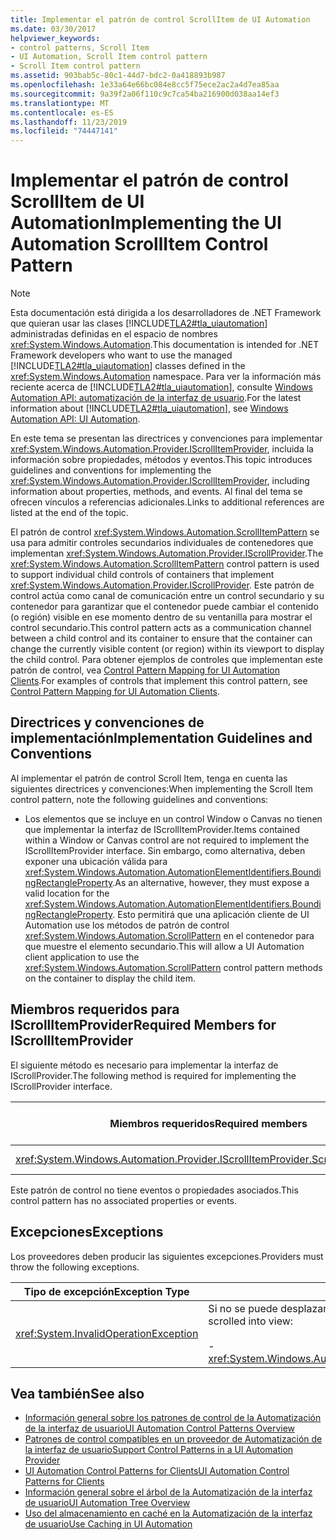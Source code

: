 ```yaml
---
title: Implementar el patrón de control ScrollItem de UI Automation
ms.date: 03/30/2017
helpviewer_keywords:
- control patterns, Scroll Item
- UI Automation, Scroll Item control pattern
- Scroll Item control pattern
ms.assetid: 903bab5c-80c1-44d7-bdc2-0a418893b987
ms.openlocfilehash: 1e33a64e66bc084e8cc5f75ece2ac2a4d7ea85aa
ms.sourcegitcommit: 9a39f2a06f110c9c7ca54ba216900d038aa14ef3
ms.translationtype: MT
ms.contentlocale: es-ES
ms.lasthandoff: 11/23/2019
ms.locfileid: "74447141"
---
```

# <a name="implementing-the-ui-automation-scrollitem-control-pattern"></a><span data-ttu-id="d3fc6-102">Implementar el patrón de control ScrollItem de UI Automation</span><span class="sxs-lookup"><span data-stu-id="d3fc6-102">Implementing the UI Automation ScrollItem Control Pattern</span></span>
> [!NOTE]
> <span data-ttu-id="d3fc6-103">Esta documentación está dirigida a los desarrolladores de .NET Framework que quieran usar las clases [!INCLUDE[TLA2#tla_uiautomation](../../../includes/tla2sharptla-uiautomation-md.md)] administradas definidas en el espacio de nombres <xref:System.Windows.Automation>.</span><span class="sxs-lookup"><span data-stu-id="d3fc6-103">This documentation is intended for .NET Framework developers who want to use the managed [!INCLUDE[TLA2#tla_uiautomation](../../../includes/tla2sharptla-uiautomation-md.md)] classes defined in the <xref:System.Windows.Automation> namespace.</span></span> <span data-ttu-id="d3fc6-104">Para ver la información más reciente acerca de [!INCLUDE[TLA2#tla_uiautomation](../../../includes/tla2sharptla-uiautomation-md.md)], consulte [Windows Automation API: automatización de la interfaz de usuario](/windows/win32/winauto/entry-uiauto-win32).</span><span class="sxs-lookup"><span data-stu-id="d3fc6-104">For the latest information about [!INCLUDE[TLA2#tla_uiautomation](../../../includes/tla2sharptla-uiautomation-md.md)], see [Windows Automation API: UI Automation](/windows/win32/winauto/entry-uiauto-win32).</span></span>  
  
 <span data-ttu-id="d3fc6-105">En este tema se presentan las directrices y convenciones para implementar <xref:System.Windows.Automation.Provider.IScrollItemProvider>, incluida la información sobre propiedades, métodos y eventos.</span><span class="sxs-lookup"><span data-stu-id="d3fc6-105">This topic introduces guidelines and conventions for implementing the <xref:System.Windows.Automation.Provider.IScrollItemProvider>, including information about properties, methods, and events.</span></span> <span data-ttu-id="d3fc6-106">Al final del tema se ofrecen vínculos a referencias adicionales.</span><span class="sxs-lookup"><span data-stu-id="d3fc6-106">Links to additional references are listed at the end of the topic.</span></span>  
  
 <span data-ttu-id="d3fc6-107">El patrón de control <xref:System.Windows.Automation.ScrollItemPattern> se usa para admitir controles secundarios individuales de contenedores que implementan <xref:System.Windows.Automation.Provider.IScrollProvider>.</span><span class="sxs-lookup"><span data-stu-id="d3fc6-107">The <xref:System.Windows.Automation.ScrollItemPattern> control pattern is used to support individual child controls of containers that implement <xref:System.Windows.Automation.Provider.IScrollProvider>.</span></span> <span data-ttu-id="d3fc6-108">Este patrón de control actúa como canal de comunicación entre un control secundario y su contenedor para garantizar que el contenedor puede cambiar el contenido (o región) visible en ese momento dentro de su ventanilla para mostrar el control secundario.</span><span class="sxs-lookup"><span data-stu-id="d3fc6-108">This control pattern acts as a communication channel between a child control and its container to ensure that the container can change the currently visible content (or region) within its viewport to display the child control.</span></span> <span data-ttu-id="d3fc6-109">Para obtener ejemplos de controles que implementan este patrón de control, vea [Control Pattern Mapping for UI Automation Clients](control-pattern-mapping-for-ui-automation-clients.md).</span><span class="sxs-lookup"><span data-stu-id="d3fc6-109">For examples of controls that implement this control pattern, see [Control Pattern Mapping for UI Automation Clients](control-pattern-mapping-for-ui-automation-clients.md).</span></span>  
  
<a name="Implementation_Guidelines_and_Conventions"></a>   
## <a name="implementation-guidelines-and-conventions"></a><span data-ttu-id="d3fc6-110">Directrices y convenciones de implementación</span><span class="sxs-lookup"><span data-stu-id="d3fc6-110">Implementation Guidelines and Conventions</span></span>  
 <span data-ttu-id="d3fc6-111">Al implementar el patrón de control Scroll Item, tenga en cuenta las siguientes directrices y convenciones:</span><span class="sxs-lookup"><span data-stu-id="d3fc6-111">When implementing the Scroll Item control pattern, note the following guidelines and conventions:</span></span>  
  
- <span data-ttu-id="d3fc6-112">Los elementos que se incluye en un control Window o Canvas no tienen que implementar la interfaz de IScrollItemProvider.</span><span class="sxs-lookup"><span data-stu-id="d3fc6-112">Items contained within a Window or Canvas control are not required to implement the IScrollItemProvider interface.</span></span> <span data-ttu-id="d3fc6-113">Sin embargo, como alternativa, deben exponer una ubicación válida para <xref:System.Windows.Automation.AutomationElementIdentifiers.BoundingRectangleProperty>.</span><span class="sxs-lookup"><span data-stu-id="d3fc6-113">As an alternative, however, they must expose a valid location for the <xref:System.Windows.Automation.AutomationElementIdentifiers.BoundingRectangleProperty>.</span></span> <span data-ttu-id="d3fc6-114">Esto permitirá que una aplicación cliente de UI Automation use los métodos de patrón de control <xref:System.Windows.Automation.ScrollPattern> en el contenedor para que muestre el elemento secundario.</span><span class="sxs-lookup"><span data-stu-id="d3fc6-114">This will allow a UI Automation client application to use the <xref:System.Windows.Automation.ScrollPattern> control pattern methods on the container to display the child item.</span></span>  
  
<a name="Required_Members_for_IScrollItemProvider"></a>   
## <a name="required-members-for-iscrollitemprovider"></a><span data-ttu-id="d3fc6-115">Miembros requeridos para IScrollItemProvider</span><span class="sxs-lookup"><span data-stu-id="d3fc6-115">Required Members for IScrollItemProvider</span></span>  
 <span data-ttu-id="d3fc6-116">El siguiente método es necesario para implementar la interfaz de IScrollProvider.</span><span class="sxs-lookup"><span data-stu-id="d3fc6-116">The following method is required for implementing the IScrollProvider interface.</span></span>  
  
|<span data-ttu-id="d3fc6-117">Miembros requeridos</span><span class="sxs-lookup"><span data-stu-id="d3fc6-117">Required members</span></span>|<span data-ttu-id="d3fc6-118">Tipo de miembro</span><span class="sxs-lookup"><span data-stu-id="d3fc6-118">Member type</span></span>|<span data-ttu-id="d3fc6-119">Notas</span><span class="sxs-lookup"><span data-stu-id="d3fc6-119">Notes</span></span>|  
|----------------------|-----------------|-----------|  
|<xref:System.Windows.Automation.Provider.IScrollItemProvider.ScrollIntoView%2A>|<span data-ttu-id="d3fc6-120">-(Método)</span><span class="sxs-lookup"><span data-stu-id="d3fc6-120">-   Method</span></span>|<span data-ttu-id="d3fc6-121">Ninguno</span><span class="sxs-lookup"><span data-stu-id="d3fc6-121">None</span></span>|  
  
 <span data-ttu-id="d3fc6-122">Este patrón de control no tiene eventos o propiedades asociados.</span><span class="sxs-lookup"><span data-stu-id="d3fc6-122">This control pattern has no associated properties or events.</span></span>  
  
<a name="Exceptions"></a>   
## <a name="exceptions"></a><span data-ttu-id="d3fc6-123">Excepciones</span><span class="sxs-lookup"><span data-stu-id="d3fc6-123">Exceptions</span></span>  
 <span data-ttu-id="d3fc6-124">Los proveedores deben producir las siguientes excepciones.</span><span class="sxs-lookup"><span data-stu-id="d3fc6-124">Providers must throw the following exceptions.</span></span>  
  
|<span data-ttu-id="d3fc6-125">Tipo de excepción</span><span class="sxs-lookup"><span data-stu-id="d3fc6-125">Exception Type</span></span>|<span data-ttu-id="d3fc6-126">Condición</span><span class="sxs-lookup"><span data-stu-id="d3fc6-126">Condition</span></span>|  
|--------------------|---------------|  
|<xref:System.InvalidOperationException>|<span data-ttu-id="d3fc6-127">Si no se puede desplazar un elemento en la vista:</span><span class="sxs-lookup"><span data-stu-id="d3fc6-127">If an item cannot be scrolled into view:</span></span><br /><br /> -   <xref:System.Windows.Automation.ScrollItemPattern.ScrollIntoView%2A>|  
  
## <a name="see-also"></a><span data-ttu-id="d3fc6-128">Vea también</span><span class="sxs-lookup"><span data-stu-id="d3fc6-128">See also</span></span>

- [<span data-ttu-id="d3fc6-129">Información general sobre los patrones de control de la Automatización de la interfaz de usuario</span><span class="sxs-lookup"><span data-stu-id="d3fc6-129">UI Automation Control Patterns Overview</span></span>](ui-automation-control-patterns-overview.md)
- [<span data-ttu-id="d3fc6-130">Patrones de control compatibles en un proveedor de Automatización de la interfaz de usuario</span><span class="sxs-lookup"><span data-stu-id="d3fc6-130">Support Control Patterns in a UI Automation Provider</span></span>](support-control-patterns-in-a-ui-automation-provider.md)
- [<span data-ttu-id="d3fc6-131">UI Automation Control Patterns for Clients</span><span class="sxs-lookup"><span data-stu-id="d3fc6-131">UI Automation Control Patterns for Clients</span></span>](ui-automation-control-patterns-for-clients.md)
- [<span data-ttu-id="d3fc6-132">Información general sobre el árbol de la Automatización de la interfaz de usuario</span><span class="sxs-lookup"><span data-stu-id="d3fc6-132">UI Automation Tree Overview</span></span>](ui-automation-tree-overview.md)
- [<span data-ttu-id="d3fc6-133">Uso del almacenamiento en caché en la Automatización de la interfaz de usuario</span><span class="sxs-lookup"><span data-stu-id="d3fc6-133">Use Caching in UI Automation</span></span>](use-caching-in-ui-automation.md)
